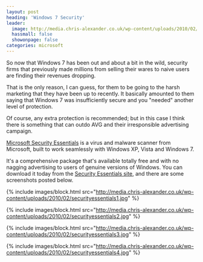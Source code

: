 ```yaml
---
layout: post
heading: 'Windows 7 Security'
leader:
  image: http://media.chris-alexander.co.uk/wp-content/uploads/2010/02/securityessentials1.jpg
  hassmall: false
  showonpage: false
categories: microsoft
---
```


So now that Windows 7 has been out and about a bit in the wild, security firms that previously made millions from selling their wares to naive users are finding their revenues dropping.

That is the only reason, I can guess, for them to be going to the harsh marketing that they have been up to recently. It basically amounted to them saying that Windows 7 was insufficiently secure and you "needed" another level of protection.

Of course, any extra protection is recommended; but in this case I think there is something that can outdo AVG and their irresponsible advertising campaign.

[Microsoft Security Essentials](http://www.microsoft.com/Security_Essentials/) is a virus and malware scanner from Microsoft, built to work seamlessly with Windows XP, Vista and Windows 7.

It's a comprehensive package that's available totally free and with no nagging advertising to users of genuine versions of Windows. You can download it today from the [Security Essentials site](http://www.microsoft.com/Security_Essentials/), and there are some screenshots posted below.

{% include images/block.html src="http://media.chris-alexander.co.uk/wp-content/uploads/2010/02/securityessentials1.jpg" %}

{% include images/block.html src="http://media.chris-alexander.co.uk/wp-content/uploads/2010/02/securityessentials2.jpg" %}

{% include images/block.html src="http://media.chris-alexander.co.uk/wp-content/uploads/2010/02/securityessentials3.jpg" %}

{% include images/block.html src="http://media.chris-alexander.co.uk/wp-content/uploads/2010/02/securityessentials4.jpg" %}
